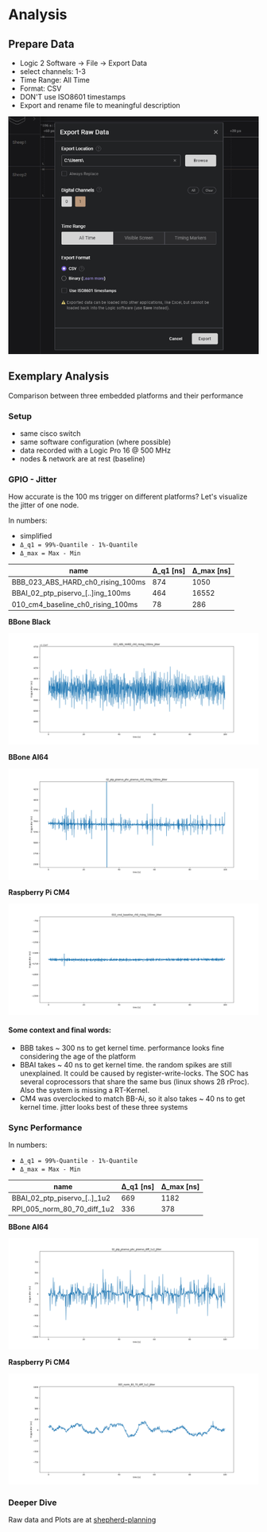 # Analysis

## Prepare Data

- Logic 2 Software -> File -> Export Data
- select channels: 1-3
- Time Range: All Time
- Format: CSV
- DON'T use ISO8601 timestamps
- Export and rename file to meaningful description

![logic_export](media/sw_logic2_export.png)

## Exemplary Analysis

Comparison between three embedded platforms and their performance

### Setup

- same cisco switch
- same software configuration (where possible)
- data recorded with a Logic Pro 16 @ 500 MHz
- nodes & network are at rest (baseline)

### GPIO - Jitter

How accurate is the 100 ms trigger on different platforms? Let's visualize the jitter of one node.

In numbers:
- simplified
- `Δ_q1 = 99%-Quantile - 1%-Quantile`
- `Δ_max = Max - Min`

| name                              | Δ_q1 [ns] | Δ_max [ns] |
|-----------------------------------|-----------|------------|
| BBB_023_ABS_HARD_ch0_rising_100ms | 874       | 1050       |
| BBAI_02_ptp_piservo_[..]ing_100ms | 464       | 16552      |
| 010_cm4_baseline_ch0_rising_100ms | 78        | 286        |

**BBone Black**

![GPIO-Jitter-BBB](media/analysis_jitter_BBB_023_ABS_HARD_ch0_rising_100ms_jitter.png)

**BBone AI64**

![GPIO-Jitter-BBAI](media/analysis_jitter_AI64_02_ptp_piservo_phc_piservo_ch0_rising_100ms_jitter.png)

**Raspberry Pi CM4**

![GPIO-Jitter-RPiCM4](media/analysis_jitter_CM4_010_cm4_baseline_ch0_rising_100ms_jitter.png)

#### Some context and final words:

- BBB takes ~ 300 ns to get kernel time. performance looks fine considering the age of the platform
- BBAI takes ~ 40 ns to get kernel time. the random spikes are still unexplained. It could be caused by register-write-locks. The SOC has several coprocessors that share the same bus (linux shows 2ß rProc). Also the system is missing a RT-Kernel.
- CM4 was overclocked to match BB-Ai, so it also takes ~ 40 ns to get kernel time. jitter looks best of these three systems

### Sync Performance

In numbers:
- `Δ_q1 = 99%-Quantile - 1%-Quantile`
- `Δ_max = Max - Min`

| name                         | Δ_q1 [ns] | Δ_max [ns] |
|------------------------------|-----------|------------|
| BBAI_02_ptp_piservo_[..]_1u2 | 669       | 1182       |
| RPI_005_norm_80_70_diff_1u2  | 336       | 378        |

**BBone AI64**

![Sync-BBAI](media/analysis_sync_AI64_02_ptp_piservo_phc_piservo_diff_1u2_jitter.png)

**Raspberry Pi CM4**

![Sync-RPiCM4](media/analysis_sync_CM4_005_norm_80_70_diff_1u2_jitter.png)

### Deeper Dive

Raw data and Plots are at [shepherd-planning](https://github.com/orgua/shepherd_v2_planning/tree/main/timesync'24)
